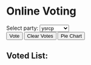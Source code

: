 <!DOCTYPE html>
<html lang="en">

<head>
    <meta charset="UTF-8">
    <meta name="viewport" 
          content="width=device-width, initial-scale=1.0">
    <title>Online Voting</title>
    <link href=
"https://cdn.jsdelivr.net/npm/tailwindcss@2.2.19/dist/tailwind.min.css" 
          rel="stylesheet">
    <script src=
"https://cdn.jsdelivr.net/npm/chart.js@3.7.0/dist/chart.min.js">
      </script>
</head>

<body class="bg-gray-100 h-screen flex 
             flex-col justify-center items-center">
    <div class="bg-white p-8 rounded-lg shadow-md w-full 
                md:w-1/2 lg:w-1/3 border-2 border-green-600">
        <h1 class="text-3xl font-bold text-center mb-8">
              Online Voting
          </h1>
        <div class="flex flex-col mb-4">
            <label for="party" class="text-lg font-semibold mb-2">
                  Select party:
              </label>
            <select id="color" 
                    class="border border-gray-300 rounded-md 
                           py-2 px-3 focus:outline-none">
                <option value="fan">ysrcp</option>
                <option value="cycle">tdp</option>
                <option value="glass">janasena</option>
                <option value="flower">bjp</option>
            </select>
        </div>
        <button id="voteButton"
                class="bg-green-500 text-white px-6 py-2 
                       rounded-md self-center mt-4 focus:outline-none">
              Vote
          </button>
        <button id="clearButton"
            class="bg-red-500 text-white px-6 py-2 
                   rounded-md self-center mt-2 focus:outline-none">
              Clear Votes
          </button>
        <button id="pieChartButton"
            class="bg-purple-500 text-white px-6 py-2 
                   rounded-md self-center mt-2 focus:outline-none">
              Pie Chart
          </button>
        <div id="result" class="mt-8"></div>
        <div id="votes" class="mt-8">
            <h2 class="text-xl font-semibold mb-4">
                  Voted List:
              </h2>
        </div>
        <div class="w-64 h-64 mx-auto">
            <canvas id="pieChart"></canvas>
        </div>
    </div>
    <script>
        document.addEventListener('DOMContentLoaded', function () {
            const colorDropdown = document.getElementById('color');
            const voteButton = document.getElementById('voteButton');
            const clearButton = document.getElementById('clearButton');
            const pieChartButton = document.getElementById('pieChartButton');
            const resultMessage = document.getElementById('result');
            const votedList = document.getElementById('votes');
            let myChart;
            voteButton.addEventListener('click', function () {
                const selectedColor = colorDropdown.value;
                let colorVotes = JSON.parse(localStorage
                                                .getItem('colorVotes')) || {};
                colorVotes[selectedColor] = (colorVotes[selectedColor] || 0)+1;
                localStorage.setItem('colorVotes', JSON.stringify(colorVotes));
                resultMessage.textContent = `You voted for 
                                             ${selectedColor} House.`;
                displayVotes();
            });
            clearButton.addEventListener('click', function () {
                localStorage.removeItem('colorVotes');
                resultMessage.textContent = 'All votes cleared.';
                displayVotes();
                if (myChart) {
                    myChart.destroy();
                }
            });
            pieChartButton.addEventListener('click', function () {
                const colorVotes = JSON.parse(localStorage
                                                    .getItem('colorVotes')) || {};
                const colors = Object.keys(colorVotes);
                const votes = Object.values(colorVotes);
                if (myChart) {
                    myChart.destroy();
                }
                const ctx = document.getElementById('pieChart')
                                    .getContext('2d');
                myChart = new Chart(ctx, {
                    type: 'pie',
                    data: {
                        labels: colors,
                        datasets: [{
                            label: 'Votes',
                            data: votes,
                            backgroundColor: [
                                'rgb(255, 99, 132)',
                                'rgb(54, 162, 235)',
                                'rgb(255, 205, 86)',
                                'rgb(75, 192, 192)',
                            ],
                            hoverOffset: 4
                        }]
                    },
                    options: {
                        plugins: {
                            title: {
                                display: true,
                                text: 'Voting Results'
                            }
                        }
                    }
                });
            });
            function displayVotes() {
                votedList.innerHTML = '';
                const partyVotes = JSON.parse(localStorage
                                              .getItem('partyVotes')) || {};
                for (const color in colorVotes) {
                    const voteItem = document.createElement('li');
                    voteItem.textContent = `${party} election: 
                                            ${elections[party]}`;
                    votedList.appendChild(voteItem);
                }
            }
            displayVotes();
        });
    </script>
</body>

</html>
